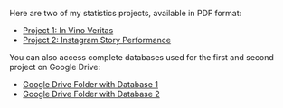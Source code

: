 Here are two of my statistics projects, available in PDF format:
- [Project 1: In Vino Veritas](https://github.com/Charliee88/statisticproject/blob/45eb4b8fc5c502ff80d5721ce0f19df286ec4165/In%20Vino%20Veritas.pdf)
- [Project 2: Instagram Story Performance](https://github.com/Charliee88/statisticproject/blob/c92f6a4a32d121374a22a36af901b9189a6d1d40/Instagram%20Story%20Performance.pdf)

You can also access complete databases used for the first and second project on Google Drive: 
- [Google Drive Folder with Database 1](https://drive.google.com/drive/folders/1_tS5OxCTEt8PU7Pyctvmmit1wXoXTm0a)
- [Google Drive Folder with Database 2](https://drive.google.com/drive/folders/1v4ufidfTm_xo0LsQgdbIrG7TKvloWVVd?usp=sharing)
